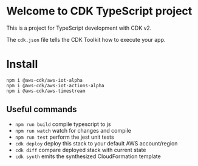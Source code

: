 # Welcome to CDK TypeScript project

This is a project for TypeScript development with CDK v2.

The `cdk.json` file tells the CDK Toolkit how to execute your app.

# Install

```
npm i @aws-cdk/aws-iot-alpha
npm i @aws-cdk/aws-iot-actions-alpha
npm i @aws-cdk/aws-timestream
```

## Useful commands

* `npm run build`   compile typescript to js
* `npm run watch`   watch for changes and compile
* `npm run test`    perform the jest unit tests
* `cdk deploy`      deploy this stack to your default AWS account/region
* `cdk diff`        compare deployed stack with current state
* `cdk synth`       emits the synthesized CloudFormation template
